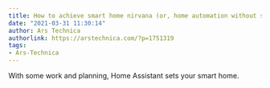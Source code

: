 ```yaml
---
title: How to achieve smart home nirvana (or, home automation without subscription)
date: "2021-03-31 11:30:14"
author: Ars Technica
authorlink: https://arstechnica.com/?p=1751319
tags:
- Ars-Technica
---
```

With some work and planning, Home Assistant sets your smart home.